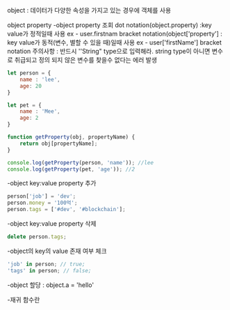 

object : 데이터가 다양한 속성을 가지고 있는 경우에 객체를 사용

object property
-object property 조회
dot notation(object.property) :key value가 정적일때 사용 ex - user.firstnam 
bracket notation(object['property'] : key value가 동적(변수, 별할 수 있을 때)일때 사용  ex - user['firstName'] 
bracket notation 주의사항 : 반드시 ''String" type으로 입력해라. string type이 아니면 변수로 취급되고 정의 되지 않은 변수를 찾을수 없다는 에러 발생

```js
let person = {
	name : 'lee',
	age: 20
}

let pet = {
	name : 'Mee',
	age: 2
}

function getProperty(obj, propertyName) {
	return obj[propertyName];
}

console.log(getProperty(person, 'name')); //lee
console.log(getProperty(pet, 'age')); //2
```

-object key:value property 추가

```js
person['job'] = 'dev';
person.money = '100억';
person.tags = ['#dev', '#blockchain'];
```

-object key:value property 삭제

```js
delete person.tags;
```

-object의 key의 value 존재 여부 체크

```js
'job' in person; // true;
'tags' in person; // false;
```

-object 할당 : object.a = 'hello'

-재귀 함수란
